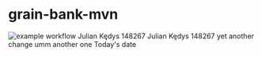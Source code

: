 # grain-bank-mvn
![example workflow](https://github.com/juliankedys/grain-bank-mvn/actions/workflows/ci.yml/badge.svg)
Julian Kędys
148267
Julian Kędys
148267
yet another change
umm another one
Today's date
